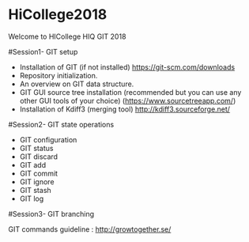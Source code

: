 # HiCollege2018
Welcome to HICollege HIQ GIT 2018

#Session1- GIT setup
  - Installation of GIT (if not installed) https://git-scm.com/downloads
  - Repository initialization.
  - An overview on GIT data structure.
  - GIT GUI source tree installation (recommended but you can use any other GUI tools of your choice) (https://www.sourcetreeapp.com/)
  - Installation of Kdiff3 (merging tool) http://kdiff3.sourceforge.net/

#Session2- GIT state operations
  - GIT configuration
  - GIT status
  - GIT discard
  - GIT add
  - GIT commit
  - GIT ignore
  - GIT stash
  - GIT log

  #Session3- GIT branching

GIT commands guideline :
http://growtogether.se/

